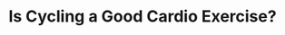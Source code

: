 ---
layout: community
category: community
title: "Is Cycling a Good Cardio Exercise?"
description: "Hello everyone one, I have a question, can cycling replace running? Is cycling sufficient as a cardio exercice? Since i can't run due to some problems. Try kickbiking if you want something that stresses the lower body and hips more than bicycling. "
isTopLevel: false
isSingleLevel: false
isArticle: false
datePublished: 2022-06-20 14:33:00 +0300
dateModified: 2022-06-20 14:33:00 +0300
published: false
---